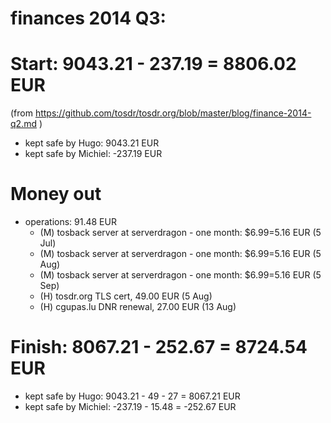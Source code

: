# finances 2014 Q3:

# Start: 9043.21 - 237.19  = 8806.02 EUR
(from https://github.com/tosdr/tosdr.org/blob/master/blog/finance-2014-q2.md )

* kept safe by Hugo: 9043.21 EUR
* kept safe by Michiel: -237.19 EUR

# Money out

* operations: 91.48 EUR
    * (M) tosback server at serverdragon - one month: $6.99=5.16 EUR (5 Jul)
    * (M) tosback server at serverdragon - one month: $6.99=5.16 EUR (5 Aug)
    * (M) tosback server at serverdragon - one month: $6.99=5.16 EUR (5 Sep)
    * (H) tosdr.org TLS cert, 49.00 EUR (5 Aug)
    * (H) cgupas.lu DNR renewal, 27.00 EUR (13 Aug)

# Finish: 8067.21 - 252.67  = 8724.54 EUR

* kept safe by Hugo: 9043.21 - 49 - 27 = 8067.21 EUR
* kept safe by Michiel: -237.19 - 15.48 = -252.67 EUR
